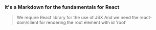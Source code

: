 ### It's a Markdown for the fundamentals for React

> We require React library for the use of JSX
> And we need the react-dom/client for rendering the root element with id 'root'
